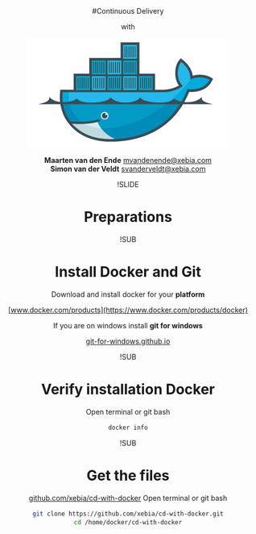 <!-- .slide: data-background="#6B205E" -->
<center>
#Continuous Delivery

with

![Docker logo](img/docker-logo-no-text.png) <!-- .element: class="noborder" -->

**Maarten van den Ende** mvandenende@xebia.com <br />
**Simon van der Veldt** svanderveldt@xebia.com

!SLIDE
<!-- .slide: data-background="#6B205E" -->
# Preparations

!SUB
# Install Docker and Git

Download and install docker for your **platform**

[www.docker.com/products](https://www.docker.com/products/docker)

If you are on windows install **git for windows**

[git-for-windows.github.io](https://git-for-windows.github.io/)

!SUB
# Verify installation Docker

Open terminal or git bash
```bash
docker info
```

!SUB
# Get the files

[github.com/xebia/cd-with-docker](https://github.com/xebia/cd-with-docker)
Open terminal or git bash
```bash
git clone https://github.com/xebia/cd-with-docker.git
cd /home/docker/cd-with-docker
```
